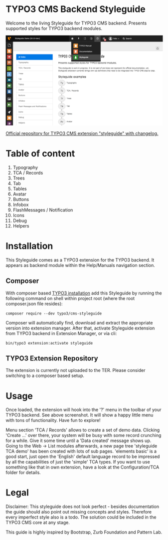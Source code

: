 TYPO3 CMS Backend Styleguide
============================

Welcome to the living Styleguide for TYPO3 CMS backend.
Presents supported styles for TYPO3 backend modules.

![](Documentation/styleguide_index.png)

[Official repository for TYPO3 CMS extension "styleguide" with changelog.](https://github.com/TYPO3/styleguide)

# Table of content

1. Typography
2. TCA / Records
3. Trees
4. Tab
5. Tables
6. Avatar
7. Buttons
8. Infobox
9. FlashMessages / Notification
10. Icons
11. Debug
12. Helpers

# Installation
This Styleguide comes as a TYPO3 extension for the TYPO3 backend. It appears as backend module within the Help/Manuals navigation section.

## Composer
With composer based [TYPO3 installation](https://wiki.typo3.org/Composer) add this Styleguide by running the following command on shell within project root (where the root composer.json file resides):

```
composer require --dev typo3/cms-styleguide
```

Composer will automatically find, download and extract the appropriate version into extension manager.
After that, activate Styleguide extension from TYPO3 backend in Extension Manager, or via cli:

```
bin/typo3 extension:activate styleguide
```

## TYPO3 Extension Repository
The extension is currently not uploaded to the TER. Please consider switching to a composer based setup.

# Usage
Once loaded, the extension will hook into the '?' menu in the toolbar of your TYPO3 backend. See
above screenshot. It will show a happy little menu with tons of functionality. Have fun to explore!

Menu section 'TCA / Records' allows to create a set of demo data. Clicking 'Create ...' over there, your
system will be busy with some record crunching for a while. Give it some time until a 'Data created' message
shows up. Going to the Web -> List modules afterwards, a new page tree 'styleguide TCA demo' has been created
with lots of sub pages. 'elements basic' is a good start, just open the 'English' default language record
to be impressed by all the capabilities of just the 'simple' TCA types. If you want to use something like
that in own extension, have a look at the Configuration/TCA folder for details.

# Legal
Disclaimer: This styleguide does not look perfect - besides documentation the guide should also point out missing concepts and styles.
Therefore every imperfect style also is a todo. The solution could be included in the TYPO3 CMS core at any stage.

This guide is highly inspired by Bootstrap, Zurb Foundation and Pattern Lab.
